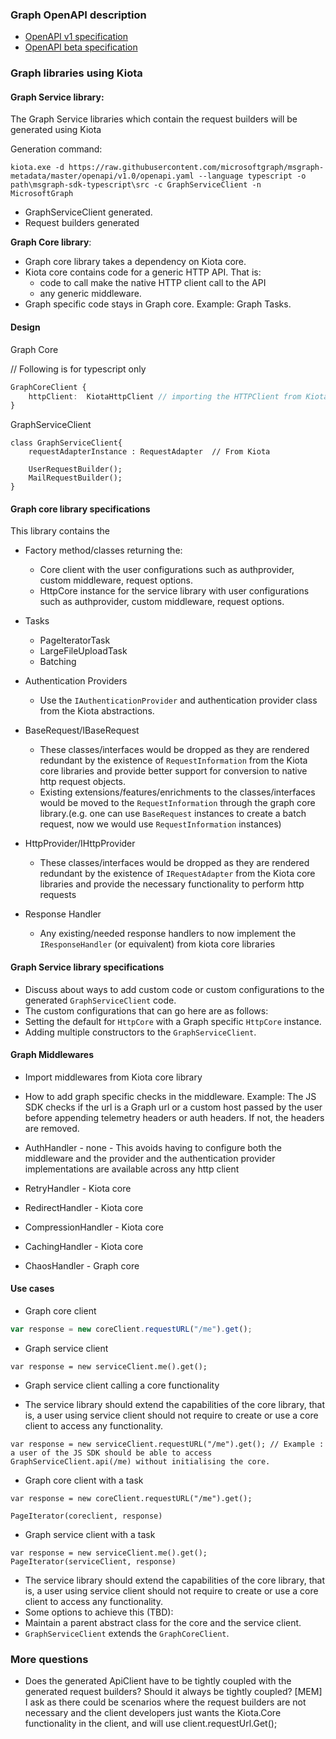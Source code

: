 ### Graph OpenAPI description

- [OpenAPI v1 specification](https://raw.githubusercontent.com/microsoftgraph/msgraph-metadata/master/openapi/v1.0/openapi.yaml)
- [OpenAPI beta specification](https://raw.githubusercontent.com/microsoftgraph/msgraph-metadata/master/openapi/beta/openapi.yaml)

### Graph libraries using Kiota

#### Graph Service library:

The Graph Service libraries which contain the request builders will be generated using Kiota

Generation command:
```Shell
kiota.exe -d https://raw.githubusercontent.com/microsoftgraph/msgraph-metadata/master/openapi/v1.0/openapi.yaml --language typescript -o path\msgraph-sdk-typescript\src -c GraphServiceClient -n MicrosoftGraph
```
- GraphServiceClient generated.
- Request builders generated

**Graph Core library**:

 - Graph core library takes a dependency on Kiota core.
 - Kiota core contains code for a generic HTTP API. That is:
    - code to call make the native HTTP client call to the API
    - any generic middleware.
 - Graph specific code stays in Graph core. Example: Graph Tasks.

#### Design


Graph Core

// Following is for typescript only
``` typescript
GraphCoreClient {
    httpClient:  KiotaHttpClient // importing the HTTPClient from Kiota core library
}
```

GraphServiceClient
```
class GraphServiceClient{
    requestAdapterInstance : RequestAdapter  // From Kiota

    UserRequestBuilder();
    MailRequestBuilder();
}

```

#### Graph core library specifications

This library contains the
- Factory method/classes returning the:
    - Core client with the user configurations such as authprovider, custom middleware, request options.
    - HttpCore instance for the service library with user configurations such as authprovider, custom middleware, request options.

- Tasks
    - PageIteratorTask
    - LargeFileUploadTask
    - Batching

- Authentication Providers
    - Use the `IAuthenticationProvider` and  authentication provider class from the Kiota abstractions.

- BaseRequest/IBaseRequest
    - These classes/interfaces would be dropped as they are rendered redundant by the existence of `RequestInformation` from the Kiota core libraries and provide better support for conversion to native http request objects.
    - Existing extensions/features/enrichments to the classes/interfaces would be moved to the `RequestInformation` through the graph core library.(e.g. one can use `BaseRequest` instances to create a batch request, now we would use `RequestInformation` instances)

- HttpProvider/IHttpProvider
    - These classes/interfaces would be dropped as they are rendered redundant by the existence of `IRequestAdapter` from the Kiota core libraries and provide the necessary functionality to perform http requests

- Response Handler
    - Any existing/needed response handlers to now implement the `IResponseHandler` (or equivalent) from kiota core libraries

#### Graph Service library specifications

- Discuss about ways to add custom code or custom configurations to the generated `GraphServiceClient` code.
- The custom configurations that can go here are as follows: 
 - Setting the default for `HttpCore` with a Graph specific `HttpCore` instance. 
 - Adding multiple constructors to the `GraphServiceClient`. 

#### Graph Middlewares

- Import middlewares from Kiota core library
- How to add graph specific checks in the middleware. Example: The JS SDK checks if the url is a Graph url or a custom host passed by the user before appending telemetry headers or auth headers. If not, the headers are removed.

- AuthHandler - none - This avoids having to configure both the middleware and the provider and the authentication provider implementations are available across any http client
- RetryHandler - Kiota core
- RedirectHandler - Kiota core
- CompressionHandler - Kiota core
- CachingHandler - Kiota core
- ChaosHandler - Graph core 
#### Use cases

- Graph core client 
```TypeScript
var response = new coreClient.requestURL("/me").get();
```

- Graph service client
```
var response = new serviceClient.me().get();
```

- Graph service client calling a core functionality

- The service library should extend the capabilities of the core library, that is, a user using service client should not require to create or use a core client to access any functionality. 
```
var response = new serviceClient.requestURL("/me").get(); // Example : a user of the JS SDK should be able to access GraphServiceClient.api(/me) without initialising the core.
```

- Graph core client with a task

```
var response = new coreClient.requestURL("/me").get();

PageIterator(coreclient, response)
```

- Graph service client with a task

```
var response = new serviceClient.me().get();
PageIterator(serviceClient, response)
```

- The service library should extend the capabilities of the core library, that is, a user using service client should not require to create or use a core client to access any functionality.
-  Some options to  achieve this (TBD):
 -  Maintain a parent abstract class for the core and the service client.
 -  `GraphServiceClient` extends the `GraphCoreClient`.

### More questions

- Does the generated ApiClient have to be tightly coupled with the generated request builders? Should it always be tightly coupled? [MEM] I ask as there could be scenarios where the request builders are not necessary and the client developers just wants the Kiota.Core functionality in the client, and will use client.requestUrl<Response>.Get();

